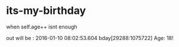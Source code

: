 # its-my-birthday
when self.age++ isnt enough

out will be : 2016-01-10 08:02:53.604 bday[29288:1075722] Age: 18!

